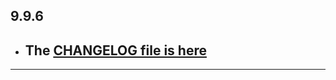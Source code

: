 ## 9.9.6

- ## The [CHANGELOG file is here](https://flutter-sound.canardoux.xyz/changelog.html)

-----------------------------------------------------------------------------------------------------------------------------------

